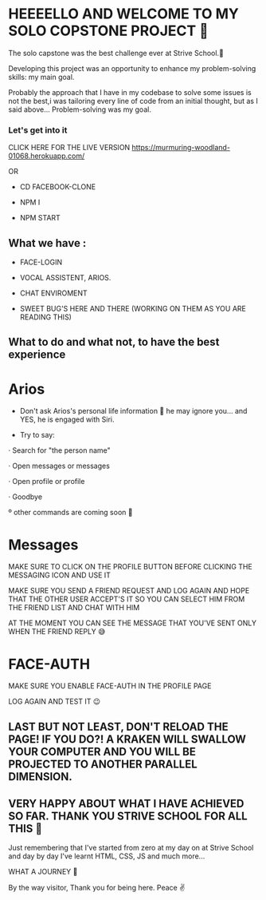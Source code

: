 # HEEEELLO AND WELCOME TO MY SOLO COPSTONE PROJECT 🚀

The solo capstone was the best challenge ever at Strive School.🤩

Developing this project was an opportunity to enhance my problem-solving skills: my main goal.

Probably the approach that I have in my codebase to solve some issues is not the best,i was tailoring every line of code from an initial thought, but as I said above... Problem-solving was my goal.

### Let's get into it

CLICK HERE FOR THE LIVE VERSION https://murmuring-woodland-01068.herokuapp.com/

OR

- CD FACEBOOK-CLONE

- NPM I

- NPM START

## What we have :

- FACE-LOGIN

- VOCAL ASSISTENT, ARIOS.

- CHAT ENVIROMENT

- SWEET BUG'S HERE AND THERE (WORKING ON THEM AS YOU ARE READING THIS)

## What to do and what not,  to have the best experience

# Arios

- Don't ask Arios's personal life information 🤣 he may ignore you... and YES, he is engaged with Siri.

- Try to say:

· Search for "the person name"

· Open messages or messages

· Open profile or profile

· Goodbye

º other commands are coming soon 💪

# Messages

MAKE SURE TO CLICK ON THE PROFILE BUTTON BEFORE CLICKING THE MESSAGING ICON AND USE IT

MAKE SURE YOU SEND A FRIEND REQUEST AND LOG AGAIN AND HOPE THAT THE OTHER USER ACCEPT'S IT SO YOU CAN SELECT HIM FROM THE FRIEND LIST AND CHAT WITH HIM

AT THE MOMENT YOU CAN SEE THE MESSAGE THAT YOU'VE SENT ONLY WHEN THE FRIEND REPLY 😅

# FACE-AUTH

MAKE SURE YOU ENABLE FACE-AUTH IN THE PROFILE PAGE

LOG AGAIN AND TEST IT 😉

## LAST BUT NOT LEAST,  DON'T RELOAD THE PAGE! IF YOU DO?! A KRAKEN WILL SWALLOW YOUR COMPUTER AND YOU WILL BE PROJECTED TO ANOTHER PARALLEL DIMENSION.


## VERY HAPPY ABOUT WHAT I HAVE ACHIEVED SO FAR. THANK YOU STRIVE SCHOOL FOR ALL THIS 🤩

Just remembering that I've started from zero at my day on at Strive School and day by day I've learnt HTML, CSS, JS and much more...

WHAT A JOURNEY 🥵

By the way visitor, 
Thank you for being here.
Peace ✌️
